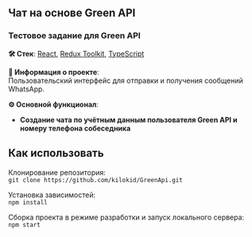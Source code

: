 ## Чат на основе Green API
### Тестовое задание для Green API

**🛠️ Стек**: [React](https://ru.reactjs.org/), [Redux Toolkit](https://redux-toolkit.js.org/), [TypeScript](https://www.typescriptlang.org/)

**💬 Информация о проекте**:  
Пользовательский интерфейс для отправки и получения сообщений WhatsApp.

**⚙️ Основной функционал**:

  - **Создание чата по учётным данным пользователя Green API и номеру телефона собеседника**

## Как использовать

Клонирование репозитория:\
`git clone https://github.com/kilokid/GreenApi.git`

Установка зависимостей:\
`npm install`

Сборка проекта в режиме разработки и запуск локального сервера:\
`npm start`
